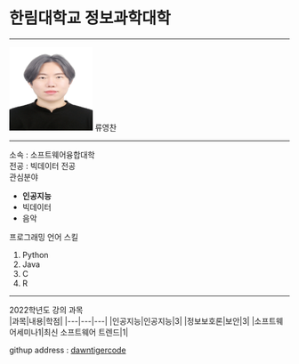 # 한림대학교 정보과학대학
---
<img src=류영찬(수정).jpg height=150 width=150>
류영찬

---
소속 : 소프트웨어융합대학   
전공 : 빅데이터 전공   
관심분야   
* **인공지능**
* 빅데이터
* 음악

프로그래밍 언어 스킬   
1. Python
2. Java
3. C
4. R

---
2022학년도 강의 과목   
|과목|내용|학점|
|---|---|---|
|인공지능|인공지능|3|
|정보보호론|보안|3|
|소프트웨어세미나1|최신 소프트웨어 트렌드|1|

githup address : [dawntigercode][github]

[github]:https://github.com/dawntigercode
